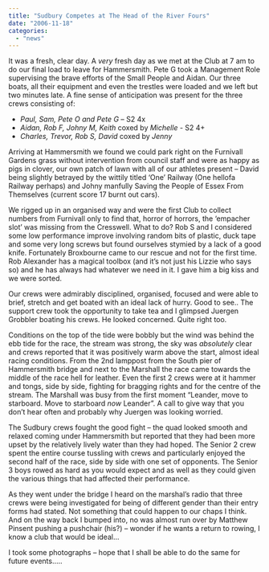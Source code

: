 ```yaml
---
title: "Sudbury Competes at The Head of the River Fours"
date: "2006-11-18"
categories: 
  - "news"
---
```


It was a fresh, clear day. A _very_ fresh day as we met at the Club at 7 am to do our final load to leave for Hammersmith. Pete G took a Management Role supervising the brave efforts of the Small People and Aidan. Our three boats, all their equipment and even the trestles were loaded and we left but two minutes late. A fine sense of anticipation was present for the three crews consisting of:

- _Paul, Sam, Pete O and Pete G_ – S2 4x
- _Aidan, Rob F, Johny M, Keith_ coxed by _Michelle_ - S2 4+
- _Charles, Trevor, Rob S, David_ coxed by _Jenny_

Arriving at Hammersmith we found we could park right on the Furnivall Gardens grass without intervention from council staff and were as happy as pigs in clover, our own patch of lawn with all of our athletes present – David being slightly betrayed by the wittily titled ‘One’ Railway (One hellofa Railway perhaps) and Johny manfully Saving the People of Essex From Themselves (current score 17 burnt out cars).

We rigged up in an organised way and were the first Club to collect numbers from Furnivall only to find that, horror of horrors, the ‘empacher slot’ was missing from the Cresswell. What to do? Rob S and I considered some low performance improve involving random bits of plastic, duck tape and some very long screws but found ourselves stymied by a lack of a good knife. Fortunately Broxbourne came to our rescue and not for the first time. Rob Alexander has a magical toolbox (and it’s not just his Lizzie who says so) and he has always had whatever we need in it. I gave him a big kiss and we were sorted.

Our crews were admirably disciplined, organised, focused and were able to brief, stretch and get boated with an ideal lack of hurry. Good to see.. The support crew took the opportunity to take tea and I glimpsed Juergen Grobbler boating his crews. He looked concerned. Quite right too.

Conditions on the top of the tide were bobbly but the wind was behind the ebb tide for the race, the stream was strong, the sky was _absolutely_ clear and crews reported that it was positively warm above the start, almost ideal racing conditions. From the 2nd lamppost from the South pier of Hammersmith bridge and next to the Marshall the race came towards the middle of the race hell for leather. Even the first 2 crews were at it hammer and tongs, side by side, fighting for bragging rights and for the centre of the stream. The Marshall was busy from the first moment “Leander, move to starboard. Move to starboard _now_ Leander”. A call to give way that you don’t hear often and probably why Juergen was looking worried.

The Sudbury crews fought the good fight – the quad looked smooth and relaxed coming under Hammersmith but reported that they had been more upset by the relatively lively water than they had hoped. The Senior 2 crew spent the entire course tussling with crews and particularly enjoyed the second half of the race, side by side with one set of opponents. The Senior 3 boys rowed as hard as you would expect and as well as they could given the various things that had affected their performance.

As they went under the bridge I heard on the marshal’s radio that three crews were being investigated for being of different gender than their entry forms had stated. Not something that could happen to our chaps I think. And on the way back I bumped into, no was almost run over by Matthew Pinsent pushing a pushchair (his?) – wonder if he wants a return to rowing, I know a club that would be ideal...

I took some photographs – hope that I shall be able to do the same for future events…..
